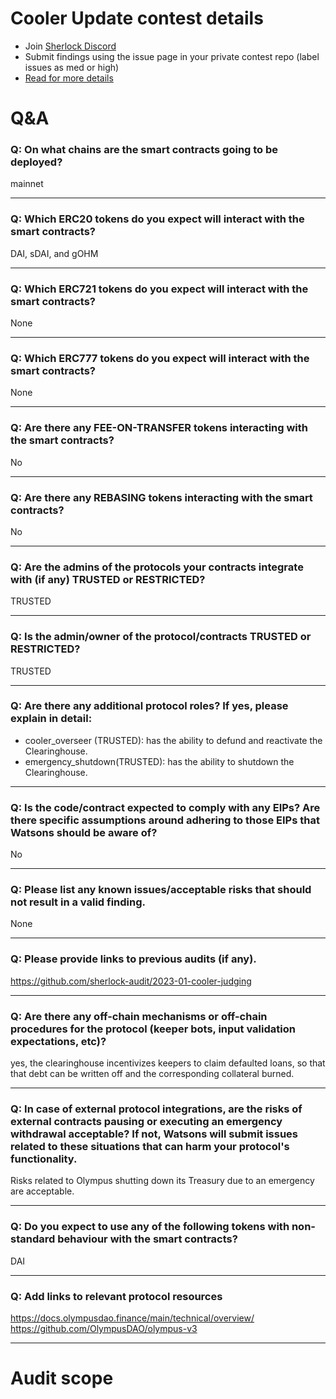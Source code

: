 
# Cooler Update contest details

- Join [Sherlock Discord](https://discord.gg/MABEWyASkp)
- Submit findings using the issue page in your private contest repo (label issues as med or high)
- [Read for more details](https://docs.sherlock.xyz/audits/watsons)

# Q&A

### Q: On what chains are the smart contracts going to be deployed?
mainnet
___

### Q: Which ERC20 tokens do you expect will interact with the smart contracts? 
DAI, sDAI, and gOHM
___

### Q: Which ERC721 tokens do you expect will interact with the smart contracts? 
None
___

### Q: Which ERC777 tokens do you expect will interact with the smart contracts? 
None
___

### Q: Are there any FEE-ON-TRANSFER tokens interacting with the smart contracts?

No
___

### Q: Are there any REBASING tokens interacting with the smart contracts?

No
___

### Q: Are the admins of the protocols your contracts integrate with (if any) TRUSTED or RESTRICTED?
TRUSTED
___

### Q: Is the admin/owner of the protocol/contracts TRUSTED or RESTRICTED?
TRUSTED
___

### Q: Are there any additional protocol roles? If yes, please explain in detail:
- cooler_overseer (TRUSTED): has the ability to defund and reactivate the Clearinghouse.
- emergency_shutdown(TRUSTED): has the ability to shutdown the Clearinghouse.
___

### Q: Is the code/contract expected to comply with any EIPs? Are there specific assumptions around adhering to those EIPs that Watsons should be aware of?
No
___

### Q: Please list any known issues/acceptable risks that should not result in a valid finding.
None
___

### Q: Please provide links to previous audits (if any).
https://github.com/sherlock-audit/2023-01-cooler-judging
___

### Q: Are there any off-chain mechanisms or off-chain procedures for the protocol (keeper bots, input validation expectations, etc)?
yes, the clearinghouse incentivizes keepers to claim defaulted loans, so that that debt can be written off and the corresponding collateral burned.
___

### Q: In case of external protocol integrations, are the risks of external contracts pausing or executing an emergency withdrawal acceptable? If not, Watsons will submit issues related to these situations that can harm your protocol's functionality.
Risks related to Olympus shutting down its Treasury due to an emergency are acceptable.
___

### Q: Do you expect to use any of the following tokens with non-standard behaviour with the smart contracts?
DAI
___

### Q: Add links to relevant protocol resources
https://docs.olympusdao.finance/main/technical/overview/
https://github.com/OlympusDAO/olympus-v3
___



# Audit scope
